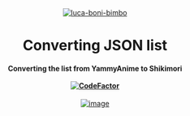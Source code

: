 <div align="center">
    </a>
    <a href="https://ibb.co/CmSvZpp"><img src="https://i.ibb.co/CmSvZpp/luca-boni-bimbo.jpg" alt="luca-boni-bimbo" border="0"></a>
    <h1>Converting JSON list</h1>
    <h4>Converting the list from YammyAnime to Shikimori<br><br>
   <a href="https://www.codefactor.io/repository/github/hesowam/converting-json-list/overview/main"><img src="https://www.codefactor.io/repository/github/hesowam/converting-json-list/badge/main" alt="CodeFactor" /></a>
    </h4>
</div>
<div align="center"><a href="https://ibb.co/8Mfqvwk"><img src="https://i.ibb.co/LScmjyK/image.png" alt="image" border="0"></a></div>
